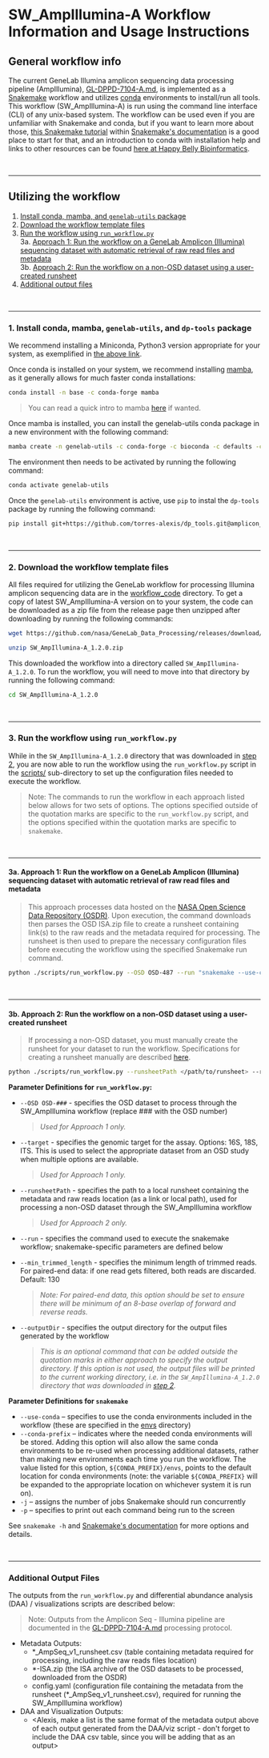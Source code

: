 # SW_AmpIllumina-A Workflow Information and Usage Instructions <!-- omit in toc -->


## General workflow info <!-- omit in toc -->
The current GeneLab Illumina amplicon sequencing data processing pipeline (AmpIllumina), [GL-DPPD-7104-A.md](../../Pipeline_GL-DPPD-7104_Versions/GL-DPPD-7104-A.md), is implemented as a [Snakemake](https://snakemake.readthedocs.io/en/stable/) workflow and utilizes [conda](https://docs.conda.io/en/latest/) environments to install/run all tools. This workflow (SW_AmpIllumina-A) is run using the command line interface (CLI) of any unix-based system. The workflow can be used even if you are unfamiliar with Snakemake and conda, but if you want to learn more about those, [this Snakemake tutorial](https://snakemake.readthedocs.io/en/stable/tutorial/tutorial.html) within [Snakemake's documentation](https://snakemake.readthedocs.io/en/stable/) is a good place to start for that, and an introduction to conda with installation help and links to other resources can be found [here at Happy Belly Bioinformatics](https://astrobiomike.github.io/unix/conda-intro).  

<br>

---

## Utilizing the workflow <!-- omit in toc -->

1. [Install conda, mamba, and `genelab-utils` package](#1-install-conda-mamba-and-genelab-utils-package)
2. [Download the workflow template files](#2-download-the-workflow-template-files)
3. [Run the workflow using `run_workflow.py`](#3-run-the-workflow-using-run_workflowpy)   
   3a. [Approach 1: Run the workflow on a GeneLab Amplicon (Illumina) sequencing dataset with automatic retrieval of raw read files and metadata](#3a-approach-1-run-the-workflow-on-a-genelab-amplicon-illumina-sequencing-dataset-with-automatic-retrieval-of-raw-read-files-and-metadata)   
   3b. [Approach 2: Run the workflow on a non-OSD dataset using a user-created runsheet](#3b-approach-2-run-the-workflow-on-a-non-osd-dataset-using-a-user-created-runsheet)   
4. [Additional output files](#additional-output-files)

<br>

___

### 1. Install conda, mamba, `genelab-utils`, and `dp-tools` package
We recommend installing a Miniconda, Python3 version appropriate for your system, as exemplified in [the above link](https://astrobiomike.github.io/unix/conda-intro#getting-and-installing-conda).  

Once conda is installed on your system, we recommend installing [mamba](https://github.com/mamba-org/mamba#mamba), as it generally allows for much faster conda installations:

```bash
conda install -n base -c conda-forge mamba
```

> You can read a quick intro to mamba [here](https://astrobiomike.github.io/unix/conda-intro#bonus-mamba-no-5) if wanted.

Once mamba is installed, you can install the genelab-utils conda package in a new environment with the following command:

```bash
mamba create -n genelab-utils -c conda-forge -c bioconda -c defaults -c astrobiomike 'genelab-utils>=1.1.02' git pip
```

The environment then needs to be activated by running the following command:

```bash
conda activate genelab-utils
```

Once the `genelab-utils` environment is active, use `pip` to instal the `dp-tools` package by running the following command:

```bash
pip install git+https://github.com/torres-alexis/dp_tools.git@amplicon_updates
```

<br>

___

### 2. Download the workflow template files
All files required for utilizing the GeneLab workflow for processing Illumina amplicon sequencing data are in the [workflow_code](workflow_code) directory. To get a copy of latest SW_AmpIllumina-A version on to your system, the code can be downloaded as a zip file from the release page then unzipped after downloading by running the following commands:

```bash
wget https://github.com/nasa/GeneLab_Data_Processing/releases/download/SW_AmpIllumina-A_1.2.0/SW_AmpIllumina-A_1.2.0.zip

unzip SW_AmpIllumina-A_1.2.0.zip
```

This downloaded the workflow into a directory called `SW_AmpIllumina-A_1.2.0`. To run the workflow, you will need to move into that directory by running the following command:

```bash
cd SW_AmpIllumina-A_1.2.0
```

<br>

___

### 3. Run the workflow using `run_workflow.py`

While in the `SW_AmpIllumina-A_1.2.0` directory that was downloaded in [step 2](#2-download-the-workflow-template-files), you are now able to run the workflow using the `run_workflow.py` script in the [scripts/](workflow_code/scripts) sub-directory to set up the configuration files needed to execute the workflow.

> Note: The commands to run the workflow in each approach listed below allows for two sets of options. The options specified outside of the quotation marks are specific to the `run_workflow.py` script, and the options specified within the quotation marks are specific to `snakemake`.

<br>

___

#### 3a. Approach 1: Run the workflow on a GeneLab Amplicon (Illumina) sequencing dataset with automatic retrieval of raw read files and metadata

> This approach processes data hosted on the [NASA Open Science Data Repository (OSDR)](https://osdr.nasa.gov/bio/repo/). Upon execution, the command downloads then parses the OSD ISA.zip file to create a runsheet containing link(s) to the raw reads and the metadata required for processing. The runsheet is then used to prepare the necessary configuration files before executing the workflow using the specified Snakemake run command.

```bash
python ./scripts/run_workflow.py --OSD OSD-487 --run "snakemake --use-conda --conda-prefix ${CONDA_PREFIX}/envs -j 2 -p"
```

<br>

___

#### 3b. Approach 2: Run the workflow on a non-OSD dataset using a user-created runsheet

> If processing a non-OSD dataset, you must manually create the runsheet for your dataset to run the workflow. Specifications for creating a runsheet manually are described [here](examples/runsheet/README.md).

```bash
python ./scripts/run_workflow.py --runsheetPath </path/to/runsheet> --run "snakemake --use-conda --conda-prefix ${CONDA_PREFIX}/envs -j 2 -p"
```

**Parameter Definitions for `run_workflow.py`:** 

* `--OSD OSD-###` - specifies the OSD dataset to process through the SW_AmpIllumina workflow (replace ### with the OSD number)
   > *Used for Approach 1 only.*

* `--target` - specifies the genomic target for the assay. Options: 16S, 18S, ITS. This is used to select the appropriate dataset from an OSD study when multiple options are available.
   > *Used for Approach 1 only.*
   
* `--runsheetPath` - specifies the path to a local runsheet containing the metadata and raw reads location (as a link or local path), used for processing a non-OSD dataset through the SW_AmpIllumina workflow 
   > *Used for Approach 2 only.*

* `--run` - specifies the command used to execute the snakemake workflow; snakemake-specific parameters are defined below

* `--min_trimmed_length` - specifies the minimum length of trimmed reads. For paired-end data: if one read gets filtered, both reads are discarded. Default: 130
   > *Note: For paired-end data, this option should be set to ensure there will be minimum of an 8-base overlap of forward and reverse reads.*

* `--outputDir` - specifies the output directory for the output files generated by the workflow 
   > *This is an optional command that can be added outside the quotation marks in either approach to specify the output directory. If this option is not used, the output files will be printed to the current working directory, i.e. in the `SW_AmpIllumina-A_1.2.0` directory that was downloaded in [step 2](#2-download-the-workflow-template-files).*


**Parameter Definitions for `snakemake`**

* `--use-conda` – specifies to use the conda environments included in the workflow (these are specified in the [envs](workflow_code/envs) directory)
* `--conda-prefix` – indicates where the needed conda environments will be stored. Adding this option will also allow the same conda environments to be re-used when processing additional datasets, rather than making new environments each time you run the workflow. The value listed for this option, `${CONDA_PREFIX}/envs`, points to the default location for conda environments (note: the variable `${CONDA_PREFIX}` will be expanded to the appropriate location on whichever system it is run on).
* `-j` – assigns the number of jobs Snakemake should run concurrently
* `-p` – specifies to print out each command being run to the screen

See `snakemake -h` and [Snakemake's documentation](https://snakemake.readthedocs.io/en/stable/) for more options and details.

<br>

___

### Additional Output Files

The outputs from the `run_workflow.py` and differential abundance analysis (DAA) / visualizations scripts are described below:
> Note: Outputs from the Amplicon Seq - Illumina pipeline are documented in the [GL-DPPD-7104-A.md](../../Pipeline_GL-DPPD-7104_Versions/GL-DPPD-7104-A.md) processing protocol.

- Metadata Outputs:
  - \*_AmpSeq_v1_runsheet.csv (table containing metadata required for processing, including the raw reads files location)
  - \*-ISA.zip (the ISA archive of the OSD datasets to be processed, downloaded from the OSDR)
  - config.yaml (configuration file containing the metadata from the runsheet (\*_AmpSeq_v1_runsheet.csv), required for running the SW_AmpIllumina workflow) 
- DAA and Visualization Outputs:  
  - <Alexis, make a list is the same format of the metadata output above of each output generated from the DAA/viz script - don't forget to include the DAA csv table, since you will be adding that as an output>

